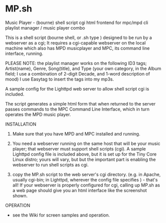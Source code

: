 # MP.sh
Music Player - (bourne) shell script cgi html frontend for mpc/mpd cli playlist manager / music player combo

This is a shell script (bourne shell, or .sh type ) designed to be run by a webserver as a cgi; It requires a cgi-capable webserver on the local machine which also has MPD musicplayer and MPC, its command line interface, running.

PLEASE NOTE: the playlist manager works on the following ID3 tags;  Artist(name), Genre, Song(title), and Type (your own category, in the Album field;  I use a combination of 2-digit Decade, and  1-word description of mood) I use Easytag to insert the tags into my mp3s.

A sample config for the Lighttpd web server to allow shell script cgi is included.

The script generates a simple html form that when returned to the server passes commands to the MPC Command Line Interface, which in turn operates the MPD music player.

INSTALLATION

1) Make sure that you have MPD and MPC installed and running.

2) You need a webserver running on the same host that will be your music player;  that webserver must support shell scripts  (cgi). A sample Lighttpd config file is included above, but it is set up for the Tiny Core Linux distro; yours will vary, but 
but the important part is enabling the webserver to run shell scripts as cgi.

3) copy the MP.sh script to the web server's cgi directory. (e.g. in Apache, usually cgi-bin; in Lighttpd, wherever the config file specifies ) - that's all!  If your webserver is properly configured for cgi, calling up MP.sh as a web page should give you an html interface like the screenshot shown. 

OPERATION
 
   - see the Wiki for screen samples and operation.
